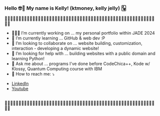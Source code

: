 ### Hello 🤓👋 My name is Kelly! (ktmoney, kelly jelly) 🂱


<!-- **superrrk/superrrk** is a ✨ _special_ ✨ repository because its `README.md` (this file) appears on your GitHub profile.

Here are some ideas to get you started:

-->
🌷🌷🌷🌷🌷🌷🌷🌷🌷🌷🌷🌷🌷🌷🌷🌷🌷🌷🌷🌷🌷🌷🌷🌷🌷🌷🌷🌷🌷🌷🌷🌷🌷🌷🌷🌷🌷🌷🌷🌷🌷🌷🌷🌷🌷🌷🌷🌷🌷🌷🌷🌷🌷🌷🌷🌷
<br>
- 👩🏻‍💻 I’m currently working on ... my personal portfolio within JADE 2024 
- 🌱 I’m currently learning ... GitHub & web dev :P
- 👯 I’m looking to collaborate on ... website building, customization, interaction - developing a dynamic website!
- 🤔 I’m looking for help with ... building websites with a public domain and learning Python!
- 💬 Ask me about ... programs I've done before CodeChica++, Kode w/ Klossy, Quantum Computing course with IBM
- 💌 How to reach me: ⤵️
<ul><li><a href="https://www.linkedin.com/in/kellybtruong/" target="_blank">LinkedIn</a></li>
<li><a href="https://www.youtube.com/channel/UCn6vfFkcZA4UfGCHtR7iX2g" target="_blank">Youtube</a></li></ul>
<br>
🌷🌷🌷🌷🌷🌷🌷🌷🌷🌷🌷🌷🌷🌷🌷🌷🌷🌷🌷🌷🌷🌷🌷🌷🌷🌷🌷🌷🌷🌷🌷🌷🌷🌷🌷🌷🌷🌷🌷🌷🌷🌷🌷🌷🌷🌷🌷🌷🌷🌷🌷🌷🌷🌷🌷🌷
